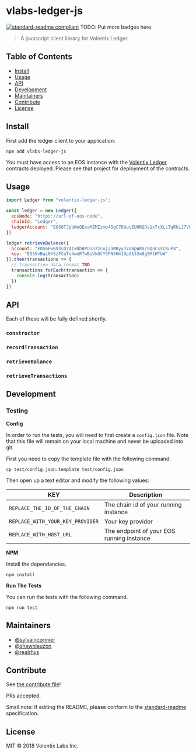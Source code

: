 # vlabs-ledger-js

[![standard-readme compliant](https://img.shields.io/badge/standard--readme-OK-green.svg?style=flat-square)](https://github.com/RichardLitt/standard-readme)
TODO: Put more badges here.

> A javascript client library for Volentix Ledger

## Table of Contents

- [Install](#install)
- [Usage](#usage)
- [API](#api)
- [Development](#development)
- [Maintainers](#maintainers)
- [Contribute](#contribute)
- [License](#license)

## Install

First add the ledger client to your application:

`npm add vlabs-ledger-js`

You must have access to an EOS instance with the [Volentix Ledger](https://github.io/Volentix/ledger)
contracts deployed. Please see that project for deployment of the contracts.

## Usage

```javascript
import Ledger from "volentix-ledger-js";

const ledger = new Ledger({
  eosNode: "https://url-of-eos-node",                                     // URL of EOS node
  chainId: "Ledger",                                                      // ID of a chain containing Volentix ledger
  ledgerAccount: "EOS8TJpbWeQEoaMZMZzmo4SqC7DUucEUHRQJs1x7cXLcTqRhiJ7VF"  // EOS account with the ledger contracts
})

ledger.retrieveBalance({
  account: "EOS6Ew693sd741xNhBPGaa72cujaaMByyJ7UBpWR5c9QnCsVcRuP4",       // the ID of an account
  key: "EOS5vBqi8YSzFCeTv4weRTwBzVkGCY5PN5Hm1Gp3133m8g9MtHTbW"            // the public key of an EOS wallet
}).then(transactions => {
  // transaction data format TBD
  transactions.forEach(transaction => {
    console.log(transaction)
  })
})
```

## API

Each of these will be fully defined shortly.

### `constructor`

### `recordTransaction`

### `retrieveBalance`

### `retrieveTransactions`

## Development

### Testing

**Config**

In order to run the tests, you will need to first create a `config.json` file. Note that this file will remain on your local machine and never be uploaded into git.

First you need to copy the template file with the following command:

```
cp test/config.json.template test/config.json
```

Then open up a text editor and modify the following values:

| KEY                            | Description                               |
|--------------------------------|-------------------------------------------|
| `REPLACE_THE_ID_OF_THE_CHAIN`    | The chain id of your running instance     |
| `REPLACE_WITH_YOUR_KEY_PROVIDER` | Your key provider                         |
| `REPLACE_WITH_HOST_URL`          | The endpoint of your EOS running instance |


**NPM**

Install the dependancies.

```
npm install
```

**Run The Tests**

You can run the tests with the following command.

```
npm run test
```

## Maintainers

- [@sylvaincormier](https://github.com/sylvaincormier)
- [@shawnlauzon](https://github.com/shawnlauzon)
- [@realrhys](https://github.com/realrhys)

## Contribute

See [the contribute file](contribute.md)!

PRs accepted.

Small note: If editing the README, please conform to the [standard-readme](https://github.com/RichardLitt/standard-readme) specification.

## License

MIT © 2018 Volentix Labs Inc.
